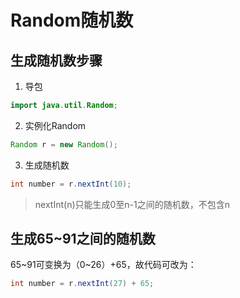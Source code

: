# Random随机数
## 生成随机数步骤
1. 导包
```java
import java.util.Random;
```
2. 实例化Random
```java
Random r = new Random();
```

3. 生成随机数
```java
int number = r.nextInt(10);
```
>nextInt(n)只能生成0至n-1之间的随机数，不包含n

## 生成65~91之间的随机数
65~91可变换为（0~26）+65，故代码可改为：
```java
int number = r.nextInt(27) + 65;
```

